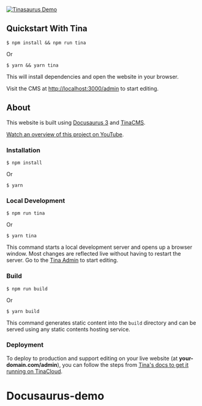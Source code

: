 [![Tinasaurus Demo](https://res.cloudinary.com/forestry-demo/image/upload/v1677522334/tina-io/blog/tinacms-docusaurus-markdown-editing.gif "Tinasaurus Overview Video")](https://www.youtube.com/watch?v=2bHBwM54UB8)

## Quickstart With Tina

```
$ npm install && npm run tina
```

Or

```
$ yarn && yarn tina
```

This will install dependencies and open the website in your browser.

Visit the CMS at [http://localhost:3000/admin](http://localhost:3000/admin) to start editing.

## About

This website is built using [Docusaurus 3](https://docusaurus.io/) and [TinaCMS](https://tina.io/).

[Watch an overview of this project on YouTube](https://www.youtube.com/watch?v=2bHBwM54UB8).

### Installation

```
$ npm install
```

Or

```
$ yarn
```

### Local Development

```
$ npm run tina
```

Or

```
$ yarn tina
```

This command starts a local development server and opens up a browser window. Most changes are reflected live without having to restart the server. Go to the [Tina Admin](http://localhost:3000/admin) to start editing.

### Build

```
$ npm run build
```

Or

```
$ yarn build
```

This command generates static content into the `build` directory and can be served using any static contents hosting service.

### Deployment

To deploy to production and support editing on your live website (at **your-domain.com/admin**), you can follow the steps from [Tina's docs to get it running on TinaCloud](https://tina.io/docs/tina-cloud/overview/).
# Docusaurus-demo

